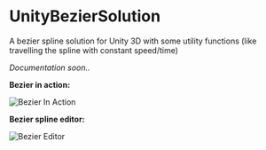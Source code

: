 # UnityBezierSolution
A bezier spline solution for Unity 3D with some utility functions (like travelling the spline with constant speed/time)

*Documentation soon..*

**Bezier in action:**

![Bezier In Action](https://yasirkula.files.wordpress.com/2016/11/splinegif.gif "Bezier In Action")

**Bezier spline editor:**

![Bezier Editor](https://yasirkula.files.wordpress.com/2016/11/splineeditor.png "Bezier Editor")

